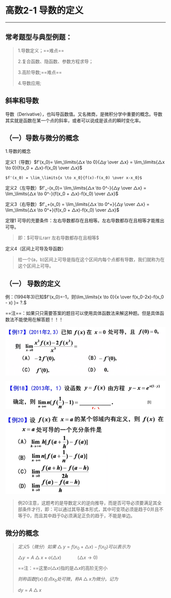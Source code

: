 # 高数2-1 导数的定义

---

## 常考题型与典型例题：

> 1.导数定义；==难点==
>
> 2.复合函数、隐函数、参数方程求导；
>
> 3.高阶导数;==难点==
>
> 4.导数应用;



## 斜率和导数

导数（Derivative），也叫导函数值。又名微商，是微积分学中重要的概念。导数其实就是函数在某一个点的斜率，或者可以说成是该点的瞬时变化率。





## （一）导数与微分的概念

1.导数的概念

定义1（导数）$f'(x_0)= \lim_\limits{△x \to 0}{△y \over △x} = \lim_\limits{△x \to 0}{f(x_0 + △x)-f(x_0) \over △x}$

   	$f'(x_0) = \lim_\limits{x \to x_0}{f(x)-f(x_0) \over x-x_0}$

定义2（左导数）$f'_-(x_0)= \lim_\limits{△x \to 0^-}{△y \over △x} = \lim_\limits{△x \to 0^-}{f(x_0 + △x)-f(x_0) \over △x}$

定义3（右导数）$f'_+(x_0) = \lim_\limits{△x \to 0^+}{△y \over △x} = \lim_\limits{△x \to 0^+}{f(x_0 + △x)-f(x_0) \over △x}$



定理1 可导的充要条件：左右导数都存在且相等。左右导数都存在且相等才能推出可导。

> 即：$可导\Lrarr 左右导数都存在且相等$

定义4（区间上可导及导函数） 

> 给一个(a，b)区间上可导是指在这个区间内每个点都有导数，我们就称为在这个区间上可导。

## （一） 导数的定义

例：(1994年3)已知$f'(x_0)=-1，则\lim_\limits{x \to 0}{x \over f(x_0-2x)-f(x_0 - x) }= ?.$

==注==：如果只只需要答案的题目可以使用具体函数法来解这种题。但是具体函数法不能使用在解答题！！！

![](images/Snipaste_2024-01-06_20-00-19.png)

![](images/Snipaste_2024-01-06_20-10-35.png)

![Snipaste_2024-01-08_17-40-29](images/Snipaste_2024-01-08_17-40-29.png)

> 例20注意，这题考的是导数定义的逆向推导，而是否可导必须要满足其全部条件才行，即：可以通过其导基本形式，其中可变项必须是趋于0并且不等于0，而且其中趋于0必须满足正负的趋于，不能是单边。



## 微分的概念

> $定义5（微分）如果△y=f(x_0 +△x)- f(x_0)可以表示为$
>
> $△y=A△x+ o(△x)~~~~~~~~~~~~~(△x \to 0)$
>
> ==注：==这里$o(△x)$指的是$△x$的高阶无穷小
>
> $则称函数f(x)在点x_0 处可微，称 A△x为微分，记为$
>
> $dy=A△x$

